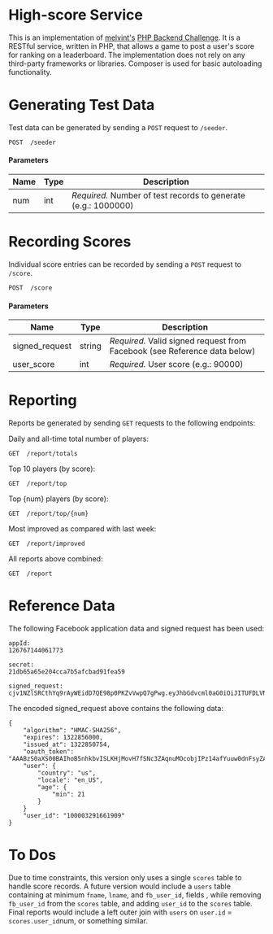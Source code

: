 # High-score Service

This is an implementation of [melvint's](https://github.com/melvinmt) [PHP Backend Challenge](https://github.com/melvinmt/php-challenge). It is a RESTful service, written in PHP, that allows a game to post a user's score for ranking on a leaderboard. The implementation does not rely on any third-party frameworks or libraries. Composer is used for basic autoloading functionality.


# Generating Test Data

Test data can be generated by sending a `POST` request to `/seeder`.

```
POST  /seeder
```
#### Parameters

| Name | Type | Description |
| --- | --- | --- |
| num | int | *Required.* Number of test records to generate (e.g.: 1000000) |

# Recording Scores

Individual score entries can be recorded by sending a `POST` request to `/score`. 

```
POST  /score
```
#### Parameters

| Name | Type | Description |
| --- | --- | --- |
| signed_request | string | *Required.* Valid signed request from Facebook (see Reference data below) |
| user_score | int | *Required.* User score (e.g.: 90000) |


# Reporting

Reports be generated by sending `GET` requests to the following endpoints:


Daily and all-time total number of players:
```
GET  /report/totals
```


Top 10 players (by score):
```
GET  /report/top
```


Top {num} players (by score):
```
GET  /report/top/{num}
```


Most improved as compared with last week:
```
GET  /report/improved
```


All reports above combined:
```
GET  /report
 ```

# Reference Data

The following Facebook application data and signed request has been used:

```
appId:
126767144061773

secret:
21db65a65e204cca7b5afcbad91fea59

signed_request:
cjv1NZlSRCthYq9rAyWEidD7QE98p0PKZvVwpQ7gPwg.eyJhbGdvcml0aG0iOiJITUFDLVNIQTI1NiIsImV4cGlyZXMiOjEzMjI4NTYwMDAsImlzc3VlZF9hdCI6MTMyMjg1MDc1NCwib2F1dGhfdG9rZW4iOiJBQUFCelMwYVhTMDBCQUlob0I1bmhrYnZJU0xLSGpNb3ZIN2ZTTmMzWkFxbnVNT2NvYmpJUHoxNGFmWXV1dzBkbkZzeVpBV2JHU2MycXZBakdjRzZUQ1RWZzBLOUVGUWJ5WkJwNTU0ZXE5M2FTWkFXZXpVeEYiLCJ1c2VyIjp7ImNvdW50cnkiOiJ1cyIsImxvY2FsZSI6ImVuX1VTIiwiYWdlIjp7Im1pbiI6MjF9fSwidXNlcl9pZCI6IjEwMDAwMzI5MTY2MTkwOSJ9
```

The encoded signed_request above contains the following data:

```
{
	"algorithm": "HMAC-SHA256",
	"expires": 1322856000,
	"issued_at": 1322850754,
	"oauth_token": "AAABzS0aXS00BAIhoB5nhkbvISLKHjMovH7fSNc3ZAqnuMOcobjIPz14afYuuw0dnFsyZAWbGSc2qvAjGcG6TCTVg0K9EFQbyZBp554eq93aSZAWezUxF",
	"user": {
		"country": "us",
		"locale": "en_US",
		"age": {
			"min": 21
		}
	}
	"user_id": "100003291661909"
}
```

# To Dos
Due to time constraints, this version only uses a single `scores` table to handle score records. A future version would include a `users` table containing at minimum `fname`, `lname`, and `fb_user_id`, fields , while removing `fb_user_id` from the `scores` table, and adding `user_id` to the `scores` table. Final reports would include a left outer join with `users` on `user.id` = `scores.user_id`num, or something similar.
